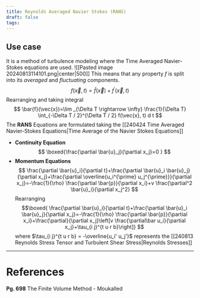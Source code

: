 ```yaml
---
title: Reynolds Averaged Navier Stokes (RANS)
draft: false
tags:
---
```

## Use case 
It is  a method of turbulence modeling where the Time Averaged Navier-Stokes equations are used. 
![[Pasted image 20240813114101.png|center|500]]
This means that any property $f$ is split into its *averaged* and *fluctuating* components. 
$$
f(\vec{x}, t)=\bar{f}(\vec{x})+f^{\prime}(\vec{x}, t)
$$
Rearranging and taking integral
$$
\bar{f}(\vec{x})=\lim _{\Delta T \rightarrow \infty} \frac{1}{\Delta T} \int_{-\Delta T / 2}^{\Delta T / 2} f(\vec{x}, t) d t
$$
The **RANS** Equations are formulated taking the [[240424 Time Averaged Navier-Stokes Equations|Time Average of the Navier Stokes Equations]]
- **Continuity Equation**
$$
\boxed{\frac{\partial \bar{u}_j}{\partial x_j}=0 }
$$
- **Momentum Equations**
 $$
\frac{\partial \bar{u}_i}{\partial t}+\frac{\partial \bar{u}_i \bar{u}_j}{\partial x_j}+\frac{\partial \overline{u_i^{\prime} u_j^{\prime}}}{\partial x_j}=-\frac{1}{\rho} \frac{\partial \bar{p}}{\partial x_i}+v \frac{\partial^2 \bar{u}_i}{\partial x_j^2}  
 $$
 Rearranging
$$\boxed{
\frac{\partial \bar{u}_i}{\partial t}+\frac{\partial \bar{u}_i \bar{u}_j}{\partial x_j}=-\frac{1}{\rho} \frac{\partial \bar{p}}{\partial x_i}+\frac{\partial}{\partial x_j}\left[v \frac{\partial\bar u_i}{\partial x_j}+\tau_{i j}^{t u r b}\right]}
$$
where $\tau_{i j}^{t u r b} = -\overline{u_i' u_j'}$  represents the [[240813 Reynolds Stress Tensor and Turbulent Shear Stress|Reynolds Stresses]]




---
# References
**Pg. 698** The Finite Volume Method - Moukalled
